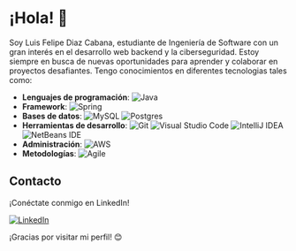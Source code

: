 # ¡Hola! 👋
Soy Luis Felipe Diaz Cabana, estudiante de Ingeniería de Software con un gran interés en el desarrollo web backend y la ciberseguridad. Estoy siempre en busca de nuevas oportunidades para aprender y colaborar en proyectos desafiantes. Tengo conocimientos en diferentes tecnologias tales como:

- **Lenguajes de programación**: ![Java](https://img.shields.io/badge/java-%23ED8B00.svg?style=for-the-badge&logo=openjdk&logoColor=white)
- **Framework**: ![Spring](https://img.shields.io/badge/spring-%236DB33F.svg?style=for-the-badge&logo=spring&logoColor=white)
- **Bases de datos**: ![MySQL](https://img.shields.io/badge/mysql-4479A1.svg?style=for-the-badge&logo=mysql&logoColor=white) ![Postgres](https://img.shields.io/badge/postgres-%23316192.svg?style=for-the-badge&logo=postgresql&logoColor=white)  
- **Herramientas de desarrollo**: ![Git](https://img.shields.io/badge/git-%23F05033.svg?style=for-the-badge&logo=git&logoColor=white)  ![Visual Studio Code](https://img.shields.io/badge/Visual%20Studio%20Code-0078d7.svg?style=for-the-badge&logo=visual-studio-code&logoColor=white) ![IntelliJ IDEA](https://img.shields.io/badge/IntelliJIDEA-000000.svg?style=for-the-badge&logo=intellij-idea&logoColor=white) ![NetBeans IDE](https://img.shields.io/badge/NetBeansIDE-1B6AC6.svg?style=for-the-badge&logo=apache-netbeans-ide&logoColor=white)
- **Administración**: ![AWS](https://img.shields.io/badge/AWS-%23FF9900.svg?style=for-the-badge&logo=amazon-aws&logoColor=white)
- **Metodologías**: ![Agile](https://img.shields.io/badge/Agile-Scrum%20%7C%20Kanban-green)
  
## Contacto
¡Conéctate conmigo en LinkedIn! 

[![LinkedIn](https://img.shields.io/badge/linkedin-%230077B5.svg?style=for-the-badge&logo=linkedin&logoColor=white)](https://www.linkedin.com/in/luisfelipediazc/)

¡Gracias por visitar mi perfil! 😊
